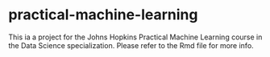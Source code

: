 practical-machine-learning
==============================
This ia a project for the Johns Hopkins Practical Machine Learning course in 
the Data Science specialization. Please refer to the Rmd file for more info. 